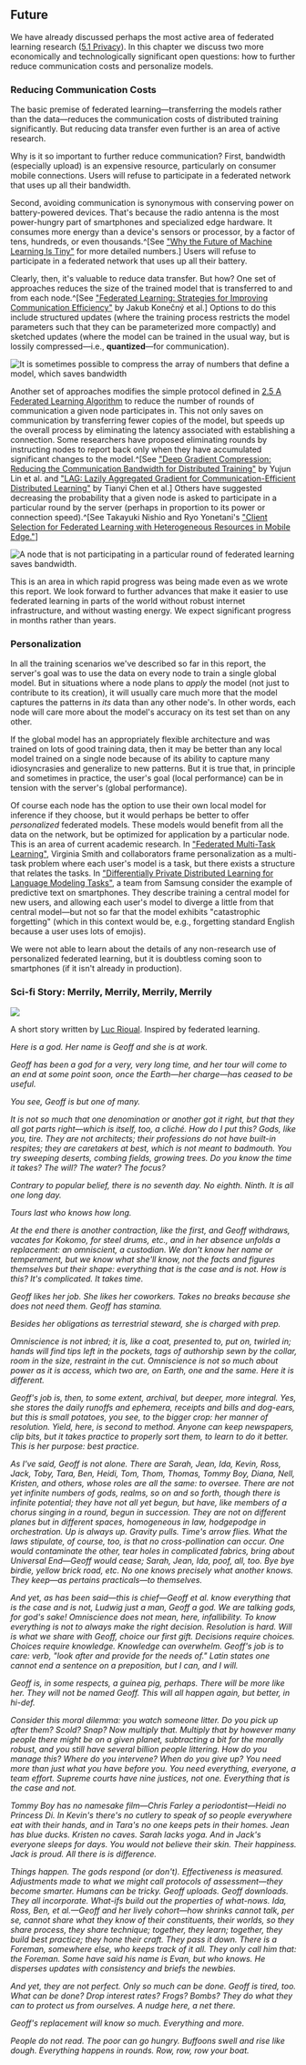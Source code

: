 ## Future

We have already discussed perhaps the most active area of federated learning
research ([5.1 Privacy](#privacy)). In this chapter we discuss two more economically and
technologically significant open questions: how to further reduce communication
costs and personalize models.

### Reducing Communication Costs

The basic premise of federated learning—transferring the models rather than the
data—reduces the communication costs of distributed training significantly.
But reducing data transfer even further is an area of active research.

Why is it so important to further reduce communication? First, bandwidth
(especially upload) is an expensive resource, particularly on consumer mobile
connections. Users will refuse to participate in a federated network that uses
up all their bandwidth. 

Second, avoiding communication is synonymous with conserving power on
battery-powered devices. That's because the radio antenna is the most
power-hungry part of smartphones and specialized edge hardware. It consumes
more energy than a device's sensors or processor, by a factor of tens,
hundreds, or even thousands.^[See
["Why
the Future of Machine Learning Is Tiny"](https://petewarden.com/2018/06/11/why-the-future-of-machine-learning-is-tiny/) for more detailed numbers.] Users will
refuse to participate in a federated network that uses up all their battery.

Clearly, then, it's valuable to reduce data transfer. But how? One set of
approaches reduces the size of the trained model that is transferred to and
from each node.^[See ["Federated Learning:
Strategies for Improving Communication Efficiency"](https://arxiv.org/abs/1610.05492) by Jakub Konečný et al.] Options to do 
this include structured updates (where the training process restricts the model parameters
such that they can be parameterized more compactly) and sketched updates (where the
model can be trained in the usual way, but is lossily compressed—i.e., 
__quantized__—for communication).

![It is sometimes possible to compress the array of numbers that define a model, which saves bandwidth](figures/ff09-21.png)

Another set of approaches modifies the simple protocol defined in [2.5 A Federated Learning Algorithm](#a-federated-learning-algorithm) to
reduce the number of rounds of communication a given node participates in. This
not only saves on communication by transferring fewer copies of the model, but
speeds up the overall process by eliminating the latency associated with
establishing a connection. Some researchers have proposed eliminating rounds by
instructing nodes to report back only when they have accumulated significant
changes to the model.^[See ["Deep Gradient
Compression: Reducing the Communication Bandwidth for Distributed Training"](https://arxiv.org/abs/1712.01887) by
Yujun Lin et al. and ["LAG: Lazily Aggregated 
Gradient for Communication-Efficient Distributed Learning"](https://arxiv.org/abs/1805.09965) by Tianyi Chen et al.] 
Others have suggested decreasing the probability that a given node is asked to 
participate in a particular round by the server (perhaps in proportion to its 
power or connection speed).^[See Takayuki Nishio and Ryo Yonetani's ["Client Selection for Federated Learning 
with Heterogeneous Resources in Mobile Edge."](https://arxiv.org/abs/1804.08333)]

![A node that is not participating in a particular round of federated learning saves bandwidth.](figures/ff09-22.png)

This is an area in which rapid progress was being made even as we wrote
this report. We look forward to further advances that make it easier to use
federated learning in parts of the world without robust internet
infrastructure, and without wasting energy. We expect significant progress in
months rather than years.

### Personalization

In all the training scenarios we've described so far in this report, the
server's goal was to use the data on every node to train a single global model.
But in situations where a node plans to _apply_ the model (not just to
contribute to its creation), it will usually care much more that the model
captures the patterns in _its_ data than any other node's. In other words, each
node will care more about the model's accuracy on its test set than on any
other.

If the global model has an appropriately flexible architecture and was trained
on lots of good training data, then it may be better than any local model
trained on a single node because of its ability to capture many idiosyncrasies
and generalize to new patterns. But it is true that, in principle and sometimes
in practice, the user's goal (local performance) can be in tension with the
server's (global performance).

Of course each node has the option to use their own local model for inference
if they choose, but it would perhaps be better to offer _personalized_
federated models. These models would benefit from all the data on the network,
but be optimized for application by a particular node. This is an area of
current academic research. In ["Federated
Multi-Task Learning"](https://arxiv.org/abs/1705.10467), Virginia Smith and collaborators frame personalization
as a multi-task problem where each user's model is a task, but there exists a
structure that relates the tasks. In
["Differentially Private Distributed Learning
for Language Modeling Tasks"](https://arxiv.org/abs/1712.07473), a team from Samsung consider the example of
predictive text on smartphones. They describe training a central model for new
users, and allowing each user's model to diverge a little from that central
model—but not so far that the model exhibits "catastrophic forgetting" (which
in this context would be, e.g., forgetting standard English because a user uses
lots of emojis).

We were not able to learn about the details of any non-research use of
personalized federated learning, but it is doubtless coming soon to smartphones
(if it isn't already in production).

### Sci-fi Story: Merrily, Merrily, Merrily, Merrily

![](figures/ff09-24.png)

A short story written by [Luc Rioual](https://twitter.com/theyoungluc). Inspired by federated learning.

_Here is a god. Her name is Geoff and she is at work._

_Geoff has been a god for a very, very long time, and her tour will come to an
end at some point soon, once the Earth—her charge—has ceased to be useful._

_You see, Geoff is but one of many._

_It is not so much that one denomination or another got it right, but that they
all got parts right—which is itself, too, a cliché. How do I put this? Gods,
like you, tire. They are not architects; their professions do not have built-in
respites; they are caretakers at best, which is not meant to badmouth. You try
sweeping deserts, combing fields, growing trees. Do you know the time it takes?
The will? The water? The focus?_

_Contrary to popular belief, there is no seventh day. No eighth. Ninth. It is
all one long day._

_Tours last who knows how long._

_At the end there is another contraction, like the first, and Geoff withdraws,
vacates for Kokomo, for steel drums, etc., and in her absence unfolds a
replacement: an omniscient, a custodian. We don't know her name or temperament,
but we know what she'll know, not the facts and figures themselves but their
shape: everything that is the case and is not. How is this? It's complicated.
It takes time._

_Geoff likes her job. She likes her coworkers. Takes no breaks because she does
not need them. Geoff has stamina._

_Besides her obligations as terrestrial steward, she is charged with prep._

_Omniscience is not inbred; it is, like a coat, presented to, put on, twirled
in; hands will find tips left in the pockets, tags of authorship sewn by the
collar, room in the size, restraint in the cut. Omniscience is not so much about
power as it is access, which two are, on Earth, one and the same. Here it is
different._

_Geoff's job is, then, to some extent, archival, but deeper, more integral. Yes,
she stores the daily runoffs and ephemera, receipts and bills and dog-ears, but
this is small potatoes, you see, to the bigger crop: her manner of resolution.
Yield, here, is second to method. Anyone can keep newspapers, clip bits, but it
takes practice to properly sort them, to learn to do it better. This is her
purpose: best practice._

_As I've said, Geoff is not alone. There are Sarah, Jean, Ida, Kevin, Ross, Jack,
Toby, Tara, Ben, Heidi, Tom, Thom, Thomas, Tommy Boy, Diana, Nell, Kristen,
and others, whose roles are all the same: to oversee. There are not yet infinite
numbers of gods, realms, so on and so forth, though there is infinite
potential; they have not all yet begun, but have, like members of a chorus
singing in a round, begun in succession. They are not on different planes but
in different spaces, homogeneous in law, hodgepodge in orchestration. Up is
always up. Gravity pulls. Time's arrow flies. What the laws stipulate, of
course, too, is that no cross-pollination can occur. One would contaminate the
other, tear holes in complicated fabrics, bring about Universal End—Geoff would
cease; Sarah, Jean, Ida, poof, all, too. Bye bye birdie, yellow brick road,
etc. No one knows precisely what another knows. They keep—as pertains
practicals—to themselves._

_And yet, as has been said—this is chief—Geoff et al. know everything that is the case and
is not, Ludwig just a man, Geoff a god. We are talking gods, for god's sake!
Omniscience does not mean, here, infallibility. To know everything is not to
always make the right decision. Resolution is hard. Will is what we share with
Geoff, choice our first gift. Decisions require choices. Choices require
knowledge. Knowledge can overwhelm. Geoff's job is to care: verb, "look after
and provide for the needs of." Latin states one cannot end a sentence on a
preposition, but I can, and I will._

_Geoff is, in some respects, a guinea pig, perhaps. There will be more like her.
They will not be named Geoff. This will all happen again, but better, in
hi-def._

_Consider this moral dilemma: you watch someone litter. Do you pick up after
them? Scold? Snap? Now multiply that. Multiply that by however many people
there might be on a given planet, subtracting a bit for the morally robust, and
you still have several billion people littering. How do you manage this? Where
do you intervene? When do you give up? You need more than just what you have
before you. You need everything, everyone, a team effort. Supreme courts have
nine justices, not one. Everything that is the case and not._

_Tommy Boy has no namesake film—Chris Farley a periodontist—Heidi no
Princess Di. In Kevin's there's no cutlery to speak of so people everywhere eat
with their hands, and in Tara's no one keeps pets in their homes. Jean has blue
ducks. Kristen no caves. Sarah lacks yoga. And in Jack's everyone sleeps for
days. You would not believe their skin. Their happiness. Jack is proud. All
there is is difference._

_Things happen. The gods respond (or don't). Effectiveness is measured.
Adjustments made to what we might call protocols of assessment—they become
smarter. Humans can be tricky. Geoff uploads. Geoff downloads. They all
incorporate. What-ifs build out the properties of what-nows. Ida, Ross, Ben, et
al.—Geoff and her lively cohort—how shrinks cannot talk, per se, cannot share
what they know of their constituents, their worlds, so they share process, they
share technique; together, they learn; together, they build best practice; they
hone their craft. They pass it down. There is a Foreman, somewhere else, who
keeps track of it all. They only call him that: the Foreman. Some have said his
name is Evan, but who knows. He disperses updates with consistency and briefs
the newbies._

_And yet, they are not perfect. Only so much can be done. Geoff is tired, too.
What can be done? Drop interest rates? Frogs? Bombs? They do what they can to
protect us from ourselves. A nudge here, a net there._

_Geoff's replacement will know so much. Everything and more._

_People do not read. The poor can go hungry. Buffoons swell and rise like dough.
Everything happens in rounds. Row, row, row your boat._
